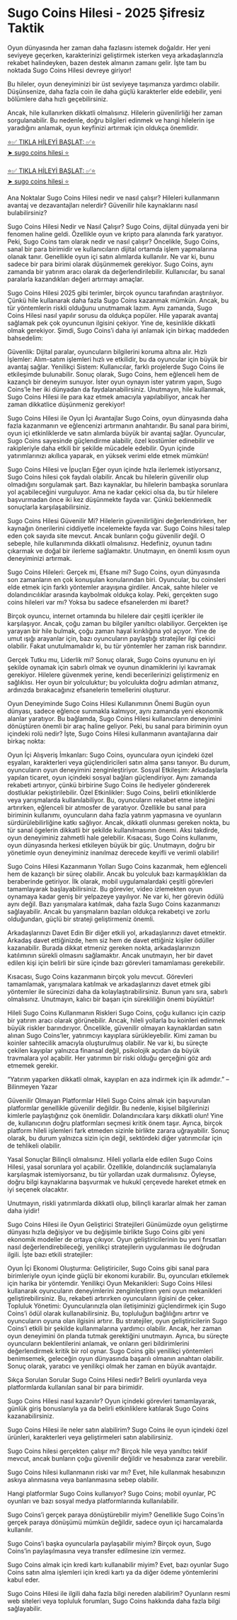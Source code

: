 <h1>Sugo Coins Hilesi - 2025 Şifresiz Taktik</h1>

Oyun dünyasında her zaman daha fazlasını istemek doğaldır. Her yeni seviyeye geçerken, karakterinizi geliştirmek isterken veya arkadaşlarınızla rekabet halindeyken, bazen destek almanın zamanı gelir. İşte tam bu noktada Sugo Coins Hilesi devreye giriyor!

Bu hileler, oyun deneyiminizi bir üst seviyeye taşımanıza yardımcı olabilir. Düşünsenize, daha fazla coin ile daha güçlü karakterler elde edebilir, yeni bölümlere daha hızlı geçebilirsiniz.

Ancak, hile kullanırken dikkatli olmalısınız. Hilelerin güvenilirliği her zaman sorgulanabilir. Bu nedenle, doğru bilgileri edinmek ve hangi hilelerin işe yaradığını anlamak, oyun keyfinizi artırmak için oldukça önemlidir.

<a target="_blank" href="https://blackhatgem.com/sugo-coins-hilesi">⭐️✅ TIKLA HİLEYİ BAŞLAT: ✅⭐️<br> ➤ sugo coins hilesi ⭐️</a><br><br>
<a target="_blank" href="https://blackhatgem.com/sugo-coins-hilesi">⭐️✅ TIKLA HİLEYİ BAŞLAT: ✅⭐️<br> ➤ sugo coins hilesi ⭐️</a><br>

Ana Noktalar
Sugo Coins Hilesi nedir ve nasıl çalışır?
Hileleri kullanmanın avantaj ve dezavantajları nelerdir?
Güvenilir hile kaynaklarını nasıl bulabilirsiniz?

Sugo Coins Hilesi Nedir ve Nasıl Çalışır?
Sugo Coins, dijital dünyada yeni bir fenomen haline geldi. Özellikle oyun ve kripto para alanında fark yaratıyor. Peki, Sugo Coins tam olarak nedir ve nasıl çalışır? Öncelikle, Sugo Coins, sanal bir para birimidir ve kullanıcıların dijital ortamda işlem yapmalarına olanak tanır. Genellikle oyun içi satın alımlarda kullanılır. Ne var ki, bunu sadece bir para birimi olarak düşünmemek gerekiyor. Sugo Coins, aynı zamanda bir yatırım aracı olarak da değerlendirilebilir. Kullanıcılar, bu sanal paralarla kazandıkları değeri artırmayı amaçlar.

Sugo Coins Hilesi 2025 gibi terimler, birçok oyuncu tarafından araştırılıyor. Çünkü hile kullanarak daha fazla Sugo Coins kazanmak mümkün. Ancak, bu tür yöntemlerin riskli olduğunu unutmamak lazım. Aynı zamanda, Sugo Coins Hilesi nasıl yapılır sorusu da oldukça popüler. Hile yaparak avantaj sağlamak pek çok oyuncunun ilgisini çekiyor. Yine de, kesinlikle dikkatli olmak gerekiyor. Şimdi, Sugo Coins’i daha iyi anlamak için birkaç maddeden bahsedelim:

Güvenlik: Dijital paralar, oyuncuların bilgilerini koruma altına alır.
Hızlı İşlemler: Alım-satım işlemleri hızlı ve etkilidir, bu da oyuncular için büyük bir avantaj sağlar.
Yenilikçi Sistem: Kullanıcılar, farklı projelerde Sugo Coins ile etkileşimde bulunabilir.
Sonuç olarak, Sugo Coins, hem eğlenceli hem de kazançlı bir deneyim sunuyor. İster oyun oynayın ister yatırım yapın, Sugo Coins’le her iki dünyadan da faydalanabilirsiniz. Unutmayın, hile kullanmak, Sugo Coins Hilesi ile para kaz etmek amacıyla yapılabiliyor, ancak her zaman dikkatlice düşünmeniz gerekiyor!

Sugo Coins Hilesi ile Oyun İçi Avantajlar
Sugo Coins, oyun dünyasında daha fazla kazanmanın ve eğlencenizi artırmanın anahtarıdır. Bu sanal para birimi, oyun içi etkinliklerde ve satın alımlarda büyük bir avantaj sağlar. Oyuncular, Sugo Coins sayesinde güçlendirme alabilir, özel kostümler edinebilir ve rakipleriyle daha etkili bir şekilde mücadele edebilir. Oyun içinde yatırımlarınızı akıllıca yaparak, en yüksek verimi elde etmek mümkün!

Sugo Coins Hilesi ve İpuçları
Eğer oyun içinde hızla ilerlemek istiyorsanız, Sugo Coins hilesi çok faydalı olabilir. Ancak bu hilelerin güvenilir olup olmadığını sorgulamak şart. Bazı kaynaklar, bu hilelerin bambaşka sorunlara yol açabileceğini vurguluyor. Ama ne kadar çekici olsa da, bu tür hilelere başvurmadan önce iki kez düşünmekte fayda var. Çünkü beklenmedik sonuçlarla karşılaşabilirsiniz.

Sugo Coins Hilesi Güvenilir Mi?
Hilelerin güvenilirliğini değerlendirirken, her kaynağın önerilerini ciddiyetle incelemekte fayda var. Sugo Coins hilesi talep eden çok sayıda site mevcut. Ancak bunların çoğu güvenilir değil. O sebeple, hile kullanımında dikkatli olmalısınız. Hedefiniz, oyunun tadını çıkarmak ve doğal bir ilerleme sağlamaktır. Unutmayın, en önemli kısım oyun deneyiminizi artırmak.

Sugo Coins Hileleri: Gerçek mi, Efsane mi?
Sugo Coins, oyun dünyasında son zamanların en çok konuşulan konularından biri. Oyuncular, bu coinsleri elde etmek için farklı yöntemler arayışına girdiler. Ancak, sahte hileler ve dolandırıcılıklar arasında kaybolmak oldukça kolay. Peki, gerçekten sugo coins hileleri var mı? Yoksa bu sadece efsanelerden mi ibaret?

Birçok oyuncu, internet ortamında bu hilelere dair çeşitli içerikler ile karşılaşıyor. Ancak, çoğu zaman bu bilgiler yanıltıcı olabiliyor. Gerçekten işe yarayan bir hile bulmak, çoğu zaman hayal kırıklığına yol açıyor. Yine de umut ışığı arayanlar için, bazı oyuncuların paylaştığı stratejiler ilgi çekici olabilir. Fakat unutulmamalıdır ki, bu tür yöntemler her zaman risk barındırır.

Gerçek Tutku mu, Liderlik mi?
Sonuç olarak, Sugo Coins oyununu en iyi şekilde oynamak için sabırlı olmak ve oyunun dinamiklerini iyi kavramak gerekiyor. Hilelere güvenmek yerine, kendi becerilerinizi geliştirmeniz en sağlıklısı. Her oyun bir yolculuktur; bu yolculukta doğru adımları atmanız, ardınızda bırakacağınız efsanelerin temellerini oluşturur.

Oyun Deneyiminde Sugo Coins Hilesi Kullanımının Önemi
Bugün oyun dünyası, sadece eğlence sunmakla kalmıyor, aynı zamanda yeni ekonomik alanlar yaratıyor. Bu bağlamda, Sugo Coins Hilesi kullanıcıların deneyimini dönüştüren önemli bir araç haline geliyor. Peki, bu sanal para biriminin oyun içindeki rolü nedir? İşte, Sugo Coins Hilesi kullanmanın avantajlarına dair birkaç nokta:

Oyun İçi Alışveriş İmkanları: Sugo Coins, oyunculara oyun içindeki özel eşyaları, karakterleri veya güçlendiricileri satın alma şansı tanıyor. Bu durum, oyuncuların oyun deneyimini zenginleştiriyor.
Sosyal Etkileşim: Arkadaşlarla yapılan ticaret, oyun içindeki sosyal bağları güçlendiriyor. Aynı zamanda rekabeti artırıyor, çünkü birbirine Sugo Coins ile hediyeler göndererek dostluklar pekiştirilebilir.
Özel Etkinlikler: Sugo Coins, belirli etkinliklerde veya yarışmalarda kullanılabiliyor. Bu, oyuncuların rekabet etme isteğini artırırken, eğlenceli bir atmosfer de yaratıyor.
Özellikle bu sanal para biriminin kullanımı, oyuncuların daha fazla yatırım yapmasına ve oyunların sürdürülebilirliğine katkı sağlıyor. Ancak, dikkatli olunması gereken nokta, bu tür sanal ögelerin dikkatli bir şekilde kullanılmasının önemi. Aksi takdirde, oyun deneyiminiz zahmetli hale gelebilir. Kısacası, Sugo Coins kullanımı, oyun dünyasında herkesi etkileyen büyük bir güç. Unutmayın, doğru bir yönetimle oyun deneyiminiz inanılmaz derecede keyifli ve verimli olabilir!

Sugo Coins Hilesi Kazanmanın Yolları
Sugo Coins kazanmak, hem eğlenceli hem de kazançlı bir süreç olabilir. Ancak bu yolculuk bazı karmaşıklıkları da beraberinde getiriyor. İlk olarak, mobil uygulamalardaki çeşitli görevleri tamamlayarak başlayabilirsiniz. Bu görevler, video izlemekten oyun oynamaya kadar geniş bir yelpazeye yayılıyor. Ne var ki, her görevin ödülü aynı değil. Bazı yarışmalara katılmak, daha fazla Sugo Coins kazanmanızı sağlayabilir. Ancak bu yarışmaların bazıları oldukça rekabetçi ve zorlu olduğundan, güçlü bir strateji geliştirmeniz önemli.

Arkadaşlarınızı Davet Edin
Bir diğer etkili yol, arkadaşlarınızı davet etmektir. Arkadaş davet ettiğinizde, hem siz hem de davet ettiğiniz kişiler ödüller kazanabilir. Burada dikkat etmeniz gereken nokta, arkadaşlarınızın katılımının sürekli olmasını sağlamaktır. Ancak unutmayın, her bir davet edilen kişi için belirli bir süre içinde bazı görevleri tamamlaması gerekebilir.

Kısacası, Sugo Coins kazanmanın birçok yolu mevcut. Görevleri tamamlamak, yarışmalara katılmak ve arkadaşlarınızı davet etmek gibi yöntemler ile sürecinizi daha da kolaylaştırabilirsiniz. Bunun yanı sıra, sabırlı olmalısınız. Unutmayın, kalıcı bir başarı için sürekliliğin önemi büyüktür!

Hileli Sugo Coins Kullanmanın Riskleri
Sugo Coins, çoğu kullanıcı için cazip bir yatırım aracı olarak görünebilir. Ancak, hileli yollarla bu koinleri edinmek büyük riskler barındırıyor. Öncelikle, güvenilir olmayan kaynaklardan satın alınan Sugo Coins’ler, yatırımcıyı kayıplara sürükleyebilir. Kimi zaman bu koinler sahtecilik amacıyla oluşturulmuş olabilir. Ne var ki, bu süreçte çekilen kayıplar yalnızca finansal değil, psikolojik açıdan da büyük travmalara yol açabilir. Her yatırımın bir riski olduğu gerçeğini göz ardı etmemek gerekir.

“Yatırım yaparken dikkatli olmak, kayıpları en aza indirmek için ilk adımdır.” – Bilinmeyen Yazar

Güvenilir Olmayan Platformlar
Hileli Sugo Coins almak için başvurulan platformlar genellikle güvenilir değildir. Bu nedenle, kişisel bilgilerinizi kimlerle paylaştığınız çok önemlidir. Dolandırıcılara karşı dikkatli olun! Yine de, kullanıcının doğru platformları seçmesi kritik önem taşır. Ayrıca, birçok platform hileli işlemleri fark etmeden sizinle birlikte zarara uğrayabilir. Sonuç olarak, bu durum yalnızca sizin için değil, sektördeki diğer yatırımcılar için de tehlikeli olabilir.

Yasal Sonuçlar
Bilinçli olmalısınız. Hileli yollarla elde edilen Sugo Coins Hilesi, yasal sorunlara yol açabilir. Özellikle, dolandırıcılık suçlamalarıyla karşılaşmak istemiyorsanız, bu tür yollardan uzak durmalısınız. Öyleyse, doğru bilgi kaynaklarına başvurmak ve hukukî çerçevede hareket etmek en iyi seçenek olacaktır.

Unutmayın, riskli yatırımlarda dikkatli olup, bilinçli kararlar almak her zaman daha iyidir!

Sugo Coins Hilesi ile Oyun Geliştirici Stratejileri
Günümüzde oyun geliştirme dünyası hızla değişiyor ve bu değişimle birlikte Sugo Coins gibi yeni ekonomik modeller de ortaya çıkıyor. Oyun geliştiricilerinin bu yeni fırsatları nasıl değerlendirebileceği, yenilikçi stratejilerin uygulanması ile doğrudan ilgili. İşte bazı etkili stratejiler:

Oyun İçi Ekonomi Oluşturma: Geliştiriciler, Sugo Coins gibi sanal para birimleriyle oyun içinde güçlü bir ekonomi kurabilir. Bu, oyuncuları etkilemek için harika bir yöntemdir.
Yenilikçi Oyun Mekanikleri: Sugo Coins Hilesi kullanarak oyuncuların deneyimlerini zenginleştiren yeni oyun mekanikleri geliştirebilirsiniz. Bu, rekabeti artırırken oyuncuların ilgisini de çeker.
Topluluk Yönetimi: Oyuncularınızla olan iletişiminizi güçlendirmek için Sugo Coins’i ödül olarak kullanabilirsiniz. Bu, topluluğun bağlılığını artırır ve oyuncuların oyuna olan ilgisini artırır.
Bu stratejiler, oyun geliştiricilerin Sugo Coins’i etkili bir şekilde kullanmalarına yardımcı olabilir. Ancak, her zaman oyun deneyimini ön planda tutmak gerektiğini unutmayın. Ayrıca, bu süreçte oyuncuların beklentilerini anlamak, ve onların geri bildirimlerini değerlendirmek kritik bir rol oynar. Sugo Coins gibi yenilikçi yöntemleri benimsemek, geleceğin oyun dünyasında başarılı olmanın anahtarı olabilir. Sonuç olarak, yaratıcı ve yenilikçi olmak her zaman en büyük avantajdır.

Sıkça Sorulan Sorular
Sugo Coins Hilesi nedir?
Belirli oyunlarda veya platformlarda kullanılan sanal bir para birimidir.

Sugo Coins Hilesi nasıl kazanılır?
Oyun içindeki görevleri tamamlayarak, günlük giriş bonuslarıyla ya da belirli etkinliklere katılarak Sugo Coins kazanabilirsiniz.

Sugo Coins Hilesi ile neler satın alabilirim?
Sugo Coins ile oyun içindeki özel ürünleri, karakterleri veya geliştirmeleri satın alabilirsiniz.

Sugo Coins hilesi gerçekten çalışır mı?
Birçok hile veya yanıltıcı teklif mevcut, ancak bunların çoğu güvenilir değildir ve hesabınıza zarar verebilir.

Sugo Coins hilesi kullanmanın riski var mı?
Evet, hile kullanmak hesabınızın askıya alınmasına veya banlanmasına sebep olabilir.

Hangi platformlar Sugo Coins kullanıyor?
Sugo Coins; mobil oyunlar, PC oyunları ve bazı sosyal medya platformlarında kullanılabilir.

Sugo Coins’i gerçek paraya dönüştürebilir miyim?
Genellikle Sugo Coins’in gerçek paraya dönüşümü mümkün değildir, sadece oyun içi harcamalarda kullanılır.

Sugo Coins’i başka oyuncularla paylaşabilir miyim?
Birçok oyun, Sugo Coins’in paylaşılmasına veya transfer edilmesine izin vermez.

Sugo Coins almak için kredi kartı kullanabilir miyim?
Evet, bazı oyunlar Sugo Coins satın alma işlemleri için kredi kartı ya da diğer ödeme yöntemlerini kabul eder.

Sugo Coins Hilesi ile ilgili daha fazla bilgi nereden alabilirim?
Oyunların resmi web siteleri veya topluluk forumları, Sugo Coins hakkında daha fazla bilgi sağlayabilir.
